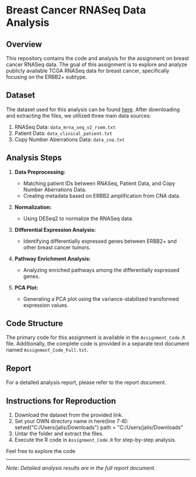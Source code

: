 # Breast Cancer RNASeq Data Analysis

## Overview

This repository contains the code and analysis for the assignment on breast cancer RNASeq data. The goal of this assignment is to explore and analyze publicly available TCGA RNASeq data for breast cancer, specifically focusing on the ERBB2+ subtype.

## Dataset

The dataset used for this analysis can be found [here](https://www.cbioportal.org/study/summary?id=brca_tcga_pan_can_atlas_2018). After downloading and extracting the files, we utilized three main data sources:

1. RNASeq Data: `data_mrna_seq_v2_rsem.txt`
2. Patient Data: `data_clinical_patient.txt`
3. Copy Number Aberrations Data: `data_cna.txt`

## Analysis Steps

1. **Data Preprocessing:**
   - Matching patient IDs between RNASeq, Patient Data, and Copy Number Aberrations Data.
   - Creating metadata based on ERBB2 amplification from CNA data.

2. **Normalization:**
   - Using DESeq2 to normalize the RNASeq data.

3. **Differential Expression Analysis:**
   - Identifying differentially expressed genes between ERBB2+ and other breast cancer tumors.

4. **Pathway Enrichment Analysis:**
   - Analyzing enriched pathways among the differentially expressed genes.

5. **PCA Plot:**
   - Generating a PCA plot using the variance-stabilized transformed expression values.

## Code Structure

The primary code for this assignment is available in the `Assignment_Code.R` file. Additionally, the complete code is provided in a separate text document named `Assignment_Code_Full.txt`.

## Report

For a detailed analysis report, please refer to the report document.

## Instructions for Reproduction

1. Download the dataset from the provided link.
2. Set your OWN directory name in here(line 7-8):
setwd("C:/Users/jalis/Downloads")
path  = "C:/Users/jalis/Downloads"
3. Untar the folder and extract the files.
4. Execute the R code in `Assignment_Code.R` for step-by-step analysis.

Feel free to explore the code 

---

*Note: Detailed analysis results are in the full report document.*
